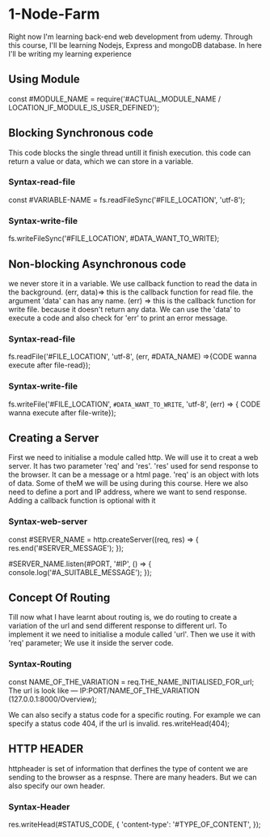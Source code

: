 # 1-Node-Farm

Right now I'm learning back-end web development from udemy. Through this course, I'll be learning Nodejs, Express and mongoDB database. In here I'll be writing my learning experience

## Using Module

const #MODULE_NAME = require('#ACTUAL_MODULE_NAME / LOCATION_IF_MODULE_IS_USER_DEFINED');

## Blocking Synchronous code

This code blocks the single thread untill it finish execution. this code can return a value or data, which we can store in a variable.

### Syntax-read-file

const #VARIABLE-NAME = fs.readFileSync('#FILE_LOCATION', 'utf-8');

### Syntax-write-file

fs.writeFileSync('#FILE_LOCATION', #DATA_WANT_TO_WRITE);

## Non-blocking Asynchronous code

we never store it in a variable. We use callback function to read the data in the background. (err, data)=> this is the callback function for read file. the argument 'data' can has any name. (err) => this is the callback function for write file. because it doesn't return any data. We can use the 'data' to execute a code and also check for 'err' to print an error message.

### Syntax-read-file

fs.readFile('#FILE_LOCATION', 'utf-8', (err, #DATA_NAME) =>{CODE wanna execute after file-read});

### Syntax-write-file

fs.writeFile('#FILE_LOCATION', `#DATA_WANT_TO_WRITE`, 'utf-8', (err) => { CODE wanna execute after file-write});

## Creating a Server

First we need to initialise a module called http. We will use it to creat a web server. It has two parameter 'req' and 'res'. 'res' used for send response to the browser. It can be a message or a html page. 'req' is an object with lots of data. Some of theM we will be using during this course.
Here we also need to define a port and IP address, where we want to send response. Adding a callback function is optional with it

### Syntax-web-server

const #SERVER_NAME = http.createServer((req, res) => {
res.end('#SERVER_MESSAGE');
});

#SERVER_NAME.listen(#PORT, '#IP', () => {
console.log('#A_SUITABLE_MESSAGE');
});

## Concept Of Routing

Till now what I have learnt about routing is, we do routing to create a variation of the url and send different response to different url. To implement it we need to initialise a module called 'url'. Then we use it with 'req' parameter;
We use it inside the server code.

### Syntax-Routing

const NAME_OF_THE_VARIATION = req.THE_NAME_INITIALISED_FOR_url;
The url is look like — IP:PORT/NAME_OF_THE_VARIATION (127.0.0.1:8000/Overview);

We can also secify a status code for a specific routing. For example we can specify a status code 404, if the url is invalid.
res.writeHead(404);

## HTTP HEADER

httpheader is set of information that derfines the type of content we are sending to the browser as a respnse. There are many headers. But we can also specify our own header.

### Syntax-Header

res.writeHead(#STATUS_CODE, {
'content-type': '#TYPE_OF_CONTENT',
});
